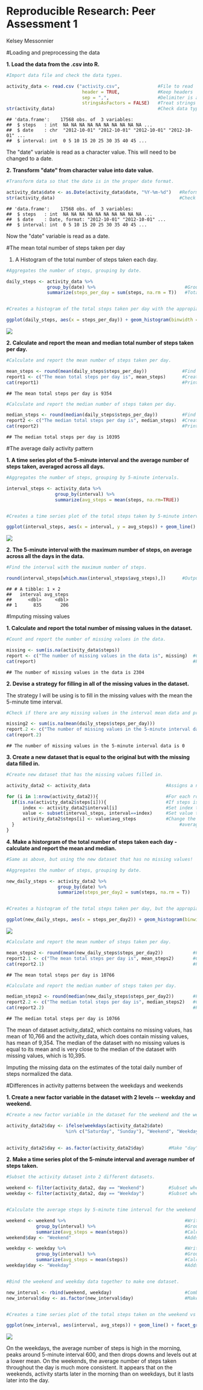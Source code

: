 # Reproducible Research: Peer Assessment 1
Kelsey Messonnier  



#Loading and preprocessing the data

**1. Load the data from the .csv into R.**


```r
#Import data file and check the data types.

activity_data <- read.csv ("activity.csv",              #File to read
                            header = TRUE,              #Keep headers
                            sep = ",",                  #Delimiter is a comma
                            stringsAsFactors = FALSE)   #Treat strings as strings
str(activity_data)                                      #Check data types
```

```
## 'data.frame':	17568 obs. of  3 variables:
##  $ steps   : int  NA NA NA NA NA NA NA NA NA NA ...
##  $ date    : chr  "2012-10-01" "2012-10-01" "2012-10-01" "2012-10-01" ...
##  $ interval: int  0 5 10 15 20 25 30 35 40 45 ...
```
The "date" variable is read as a character value. This will need to be changed to a date. 


**2. Transform "date" from character value into date value.**


```r
#Transform data so that the date is in the proper date format.

activity_data$date <- as.Date(activity_data$date, "%Y-%m-%d")   #Reformat "date" from char to date
str(activity_data)                                              #Check that it worked
```

```
## 'data.frame':	17568 obs. of  3 variables:
##  $ steps   : int  NA NA NA NA NA NA NA NA NA NA ...
##  $ date    : Date, format: "2012-10-01" "2012-10-01" ...
##  $ interval: int  0 5 10 15 20 25 30 35 40 45 ...
```
Now the "date" variable is read as a date. 


#The mean total number of steps taken per day 

1. A Histogram of the total number of steps taken each day. 

```r
#Aggregates the number of steps, grouping by date.

daily_steps <- activity_data %>% 
               group_by(date) %>%                                 #Groups data by date
               summarize(steps_per_day = sum(steps, na.rm = T))   #Totals the number of steps per date


#Creates a histogram of the total steps taken per day with the appropiate bin sizes and chart titles.

ggplot(daily_steps, aes(x = steps_per_day)) + geom_histogram(binwidth = 2000) + ggtitle("Histogram: Total Steps Taken Per Day [with Missing Values]") + xlab("Total Steps per Day") + ylab("Frequency")                             
```

![](PA1_template_files/figure-html/unnamed-chunk-3-1.png)<!-- -->


**2. Calculate and report the mean and median total number of steps taken per day.**

```r
#Calculate and report the mean number of steps taken per day.

mean_steps <- round(mean(daily_steps$steps_per_day))             #Find and round the mean
report1 <- c("The mean total steps per day is", mean_steps)      #Create vector to output
cat(report1)                                                     #Print the mean so it's easily read
```

```
## The mean total steps per day is 9354
```

```r
#Calculate and report the median number of steps taken per day.

median_steps <- round(median(daily_steps$steps_per_day))         #Find and round the median
report2 <- c("The median total steps per day is", median_steps)  #Create vector to output
cat(report2)                                                     #Print the median so it's easily read
```

```
## The median total steps per day is 10395
```



#The average daily activity pattern

**1. A time series plot of the 5-minute interval and the average number of steps taken, averaged across all days.**

```r
#Aggregates the number of steps, grouping by 5-minute intervals.

interval_steps <- activity_data %>% 
                  group_by(interval) %>%
                  summarize(avg_steps = mean(steps, na.rm=TRUE))


#Creates a time series plot of the total steps taken by 5-minute intervals.

ggplot(interval_steps, aes(x = interval, y = avg_steps)) + geom_line() + ggtitle("Time Series: Average Number of Steps") + xlab("Time Interval") + ylab("Average Number of Steps")
```

![](PA1_template_files/figure-html/unnamed-chunk-5-1.png)<!-- -->


**2. The 5-minute interval with the maximum number of steps, on average across all the days in the data.**

```r
#Find the interval with the maximum number of steps.

round(interval_steps[which.max(interval_steps$avg_steps),])      #Outputs the interval and max steps
```

```
## # A tibble: 1 × 2
##   interval avg_steps
##      <dbl>     <dbl>
## 1      835       206
```



#Imputing missing values

**1. Calculate and report the total number of missing values in the dataset.**

```r
#Count and report the number of missing values in the data.

missing <- sum(is.na(activity_data$steps))
report <- c("The number of missing values in the data is", missing)  #Create vector to output
cat(report)                                                          #Print so it's easily read
```

```
## The number of missing values in the data is 2304
```


**2. Devise a strategy for filling in all of the missing values in the dataset.**

The strategy I will be using is to fill in the missing values with the mean the 5-minute time interval.

```r
#Check if there are any missing values in the interval mean data and print the number.

missing2 <- sum(is.na(mean(daily_steps$steps_per_day)))
report.2 <- c("The number of missing values in the 5-minute interval data is", missing2)  
cat(report.2)         
```

```
## The number of missing values in the 5-minute interval data is 0
```


**3. Create a new dataset that is equal to the original but with the missing data filled in.**

```r
#Create new dataset that has the missing values filled in.

activity_data2 <- activity_data                            #Assigns a new dataset name

for (i in 1:nrow(activity_data2)){                         #For each row in the new dataset
  if(is.na(activity_data2$steps[i])){                      #If steps is N/A
      index <- activity_data2$interval[i]                  #Set index to the interval
      value <- subset(interval_steps, interval==index)     #Set value to the interval_steps
      activity_data2$steps[i] <- value$avg_steps           #Change the value of N/A to that of
  }                                                             #average steps per interval
}
```


**4. Make a historgram of the total number of steps taken each day - calculate and report the mean and median.**

```r
#Same as above, but using the new dataset that has no missing values!

#Aggregates the number of steps, grouping by date.

new_daily_steps <- activity_data2 %>%                                  #Uses the new dataset
                   group_by(date) %>%                                  #Groups by date
                   summarize(steps_per_day2 = sum(steps, na.rm = T))   #Adds the number of steps per date


#Creates a histogram of the total steps taken per day, but the appropiate bin sizes and chart titles.

ggplot(new_daily_steps, aes(x = steps_per_day2)) + geom_histogram(binwidth = 2000) + ggtitle("Histogram: Total Steps Taken Per Day [without Missing Values]") + xlab("Total Steps per Day") + ylab("Frequency") 
```

![](PA1_template_files/figure-html/unnamed-chunk-10-1.png)<!-- -->

```r
#Calculate and report the mean number of steps taken per day.

mean_steps2 <- round(mean(new_daily_steps$steps_per_day2))           #Find and round the mean
report2.1 <- c("The mean total steps per day is", mean_steps2)       #Create vector to output
cat(report2.1)                                                       #Print the mean so it's easily read
```

```
## The mean total steps per day is 10766
```

```r
#Calculate and report the median number of steps taken per day.

median_steps2 <- round(median(new_daily_steps$steps_per_day2))       #Find and round the median
report2.2 <- c("The median total steps per day is", median_steps2)   #Create vector to output
cat(report2.2)                                                       #Print the median so it can be read
```

```
## The median total steps per day is 10766
```

The mean of dataset activity_data2, which contains no missing values, has mean of 10,766 and the activity_data, which does contain missing values, has mean of 9,354. The median of the dataset with no missing values is equal to its mean and is very close to the median of the dataset with missing values, which is 10,395. 

Imputing the missing data on the estimates of the total daily number of steps normalized the data.


#Differences in activity patterns between the weekdays and weekends

**1. Create a new factor variable in the dataset with 2 levels -- weekday and weekend.**

```r
#Create a new factor variable in the dataset for the weekend and the weekday.

activity_data2$day <- ifelse(weekdays(activity_data2$date)                   #Create new variable "day"
                      %in% c("Saturday", "Sunday"), "Weekend", "Weekday")    #If the weekday is a Sat
                                                                                #or Sun, label it weekend

activity_data2$day <- as.factor(activity_data2$day)         #Make "day" a factor
```

**2. Make a time series plot of the 5-minute interval and average number of steps taken.**

```r
#Subset the activity dataset into 2 different datasets.

weekend <- filter(activity_data2, day == "Weekend")         #Subset where "day" is a weekend
weekday <- filter(activity_data2, day == "Weekday")         #Subset where "day" is a weekday


#Calculate the average steps by 5-minute time interval for the weekend and the weekdays.

weekend <- weekend %>%                                            #Writes over weekend subset
           group_by(interval) %>%                                 #Group by the 5-minute intervals
           summarize(avg_steps = mean(steps))                     #Calc avg steps per interval
weekend$day <- "Weekend"                                          #Adds "day" back into the subset

weekday <- weekday %>%                                            #Writes over weekday subset
           group_by(interval) %>%                                 #Group by the 5-minute intervals
           summarize(avg_steps = mean(steps))                     #Calc avg steps per interval
weekday$day <- "Weekday"                                          #Adds "day" back into the subset


#Bind the weekend and weekday data together to make one dataset.

new_interval <- rbind(weekend, weekday)                           #Combines weekend and weekday subsets
new_interval$day <- as.factor(new_interval$day)                   #Makes "day" into a factor


#Creates a time series plot of the total steps taken on the weekend vs the weekdays by time intervals.

ggplot(new_interval, aes(interval, avg_steps)) + geom_line() + facet_grid(day~.) + ggtitle("Time Series: Average Number of Steps on the Weekend vs on the Weekday") + xlab("Time Interval") + ylab("Average Number of Steps")
```

![](PA1_template_files/figure-html/unnamed-chunk-12-1.png)<!-- -->

On the weekdays, the average number of steps is high in the morning, peaks around 5-minute interval 600, and then drops downs and levels out at a lower mean. On the weekends, the average number of steps taken throughout the day is much more consistent. It appears that on the weekends, activity starts later in the morning than on weekdays, but it lasts later into the day. 
